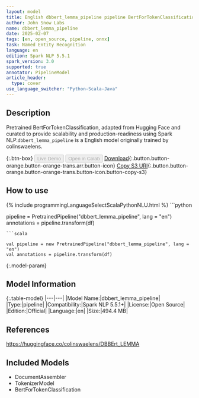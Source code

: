 ```yaml
---
layout: model
title: English dbbert_lemma_pipeline pipeline BertForTokenClassification from colinswaelens
author: John Snow Labs
name: dbbert_lemma_pipeline
date: 2025-02-07
tags: [en, open_source, pipeline, onnx]
task: Named Entity Recognition
language: en
edition: Spark NLP 5.5.1
spark_version: 3.0
supported: true
annotator: PipelineModel
article_header:
  type: cover
use_language_switcher: "Python-Scala-Java"
---
```


## Description

Pretrained BertForTokenClassification, adapted from Hugging Face and curated to provide scalability and production-readiness using Spark NLP.`dbbert_lemma_pipeline` is a English model originally trained by colinswaelens.

{:.btn-box}
<button class="button button-orange" disabled>Live Demo</button>
<button class="button button-orange" disabled>Open in Colab</button>
[Download](https://s3.amazonaws.com/auxdata.johnsnowlabs.com/public/models/dbbert_lemma_pipeline_en_5.5.1_3.0_1738962101680.zip){:.button.button-orange.button-orange-trans.arr.button-icon}
[Copy S3 URI](s3://auxdata.johnsnowlabs.com/public/models/dbbert_lemma_pipeline_en_5.5.1_3.0_1738962101680.zip){:.button.button-orange.button-orange-trans.button-icon.button-copy-s3}

## How to use



<div class="tabs-box" markdown="1">
{% include programmingLanguageSelectScalaPythonNLU.html %}
```python

pipeline = PretrainedPipeline("dbbert_lemma_pipeline", lang = "en")
annotations =  pipeline.transform(df)   

```
```scala

val pipeline = new PretrainedPipeline("dbbert_lemma_pipeline", lang = "en")
val annotations = pipeline.transform(df)

```
</div>

{:.model-param}
## Model Information

{:.table-model}
|---|---|
|Model Name:|dbbert_lemma_pipeline|
|Type:|pipeline|
|Compatibility:|Spark NLP 5.5.1+|
|License:|Open Source|
|Edition:|Official|
|Language:|en|
|Size:|494.4 MB|

## References

https://huggingface.co/colinswaelens/DBBErt_LEMMA

## Included Models

- DocumentAssembler
- TokenizerModel
- BertForTokenClassification